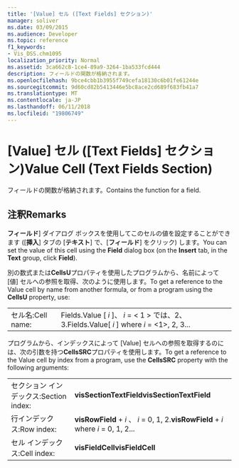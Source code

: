 ```yaml
---
title: '[Value] セル ([Text Fields] セクション)'
manager: soliver
ms.date: 03/09/2015
ms.audience: Developer
ms.topic: reference
f1_keywords:
- Vis_DSS.chm1095
localization_priority: Normal
ms.assetid: 3ca662c8-1ce4-89a9-3264-1ba533fcd444
description: フィールドの関数が格納されます。
ms.openlocfilehash: 9bce4cbb1b3955f749cefa18130c6b01fe61244e
ms.sourcegitcommit: 9d60cd82b5413446e5bc8ace2cd689f683fb41a7
ms.translationtype: MT
ms.contentlocale: ja-JP
ms.lasthandoff: 06/11/2018
ms.locfileid: "19806749"
---
```

# <a name="value-cell-text-fields-section"></a><span data-ttu-id="242b4-103">[Value] セル ([Text Fields] セクション)</span><span class="sxs-lookup"><span data-stu-id="242b4-103">Value Cell (Text Fields Section)</span></span>

<span data-ttu-id="242b4-104">フィールドの関数が格納されます。</span><span class="sxs-lookup"><span data-stu-id="242b4-104">Contains the function for a field.</span></span>
  
## <a name="remarks"></a><span data-ttu-id="242b4-105">注釈</span><span class="sxs-lookup"><span data-stu-id="242b4-105">Remarks</span></span>

<span data-ttu-id="242b4-106">**フィールド**] ダイアログ ボックスを使用してこのセルの値を設定することができます ([**挿入**] タブの [**テキスト**] で、[**フィールド**] をクリック) します。</span><span class="sxs-lookup"><span data-stu-id="242b4-106">You can set the value of this cell using the **Field** dialog box (on the **Insert** tab, in the **Text** group, click **Field**).</span></span>
  
<span data-ttu-id="242b4-107">別の数式または**CellsU**プロパティを使用したプログラムから、名前によって [値] セルへの参照を取得、次のように使用します。</span><span class="sxs-lookup"><span data-stu-id="242b4-107">To get a reference to the Value cell by name from another formula, or from a program using the **CellsU** property, use:</span></span> 
  
|||
|:-----|:-----|
|<span data-ttu-id="242b4-108">セル名:</span><span class="sxs-lookup"><span data-stu-id="242b4-108">Cell name:</span></span>  <br/> |<span data-ttu-id="242b4-109">Fields.Value [ *i* ]、 *i* = < 1 > では、2、3.</span><span class="sxs-lookup"><span data-stu-id="242b4-109">Fields.Value[ *i*  ] where  *i*  = <1>, 2, 3...</span></span>  <br/> |
   
<span data-ttu-id="242b4-110">プログラムから、インデックスによって [Value] セルへの参照を取得するのには、次の引数を持つ**CellsSRC**プロパティを使用します。</span><span class="sxs-lookup"><span data-stu-id="242b4-110">To get a reference to the Value cell by index from a program, use the **CellsSRC** property with the following arguments:</span></span> 
  
|||
|:-----|:-----|
|<span data-ttu-id="242b4-111">セクション インデックス:</span><span class="sxs-lookup"><span data-stu-id="242b4-111">Section index:</span></span>  <br/> |<span data-ttu-id="242b4-112">**visSectionTextField**</span><span class="sxs-lookup"><span data-stu-id="242b4-112">**visSectionTextField**</span></span> <br/> |
|<span data-ttu-id="242b4-113">行インデックス:</span><span class="sxs-lookup"><span data-stu-id="242b4-113">Row index:</span></span>  <br/> |<span data-ttu-id="242b4-114">**visRowField** +  *i* 、 *i* = 0, 1, 2.</span><span class="sxs-lookup"><span data-stu-id="242b4-114">**visRowField** +  *i*  where  *i*  = 0, 1, 2...</span></span>  <br/> |
|<span data-ttu-id="242b4-115">セル インデックス:</span><span class="sxs-lookup"><span data-stu-id="242b4-115">Cell index:</span></span>  <br/> |<span data-ttu-id="242b4-116">**visFieldCell**</span><span class="sxs-lookup"><span data-stu-id="242b4-116">**visFieldCell**</span></span> <br/> |
   

